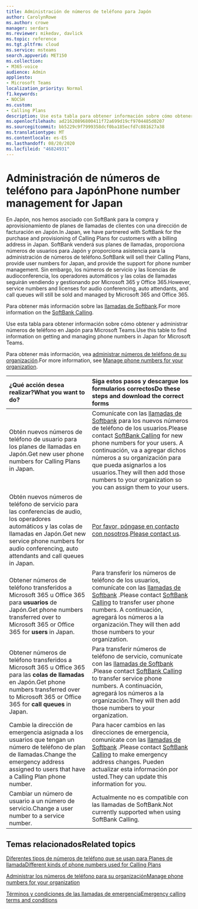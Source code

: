 ```yaml
---
title: Administración de números de teléfono para Japón
author: CarolynRowe
ms.author: crowe
manager: serdars
ms.reviewer: mikedav, davlick
ms.topic: reference
ms.tgt.pltfrm: cloud
ms.service: msteams
search.appverid: MET150
ms.collection:
- M365-voice
audience: Admin
appliesto:
- Microsoft Teams
localization_priority: Normal
f1.keywords:
- NOCSH
ms.custom:
- Calling Plans
description: Use esta tabla para obtener información sobre cómo obtener y administrar números de teléfono en Japón para Microsoft Teams.
ms.openlocfilehash: ad21620896800411f72a699d19cf9704485d0207
ms.sourcegitcommit: bb5229c9f7999358dcf0ba185ecfd7c881627a38
ms.translationtype: MT
ms.contentlocale: es-ES
ms.lasthandoff: 08/20/2020
ms.locfileid: "46824931"
---
```

# <a name="phone-number-management-for-japan"></a><span data-ttu-id="9c0c5-103">Administración de números de teléfono para Japón</span><span class="sxs-lookup"><span data-stu-id="9c0c5-103">Phone number management for Japan</span></span>

<span data-ttu-id="9c0c5-104">En Japón, nos hemos asociado con SoftBank para la compra y aprovisionamiento de planes de llamadas de clientes con una dirección de facturación en Japón.</span><span class="sxs-lookup"><span data-stu-id="9c0c5-104">In Japan, we have partnered with SoftBank for the purchase and provisioning of Calling Plans for customers with a billing address in Japan.</span></span> <span data-ttu-id="9c0c5-105">SoftBank venderá sus planes de llamadas, proporciona números de usuarios para Japón y proporciona asistencia para la administración de números de teléfono.</span><span class="sxs-lookup"><span data-stu-id="9c0c5-105">SoftBank will sell their Calling Plans, provide user numbers for Japan, and provide the support for phone number management.</span></span> <span data-ttu-id="9c0c5-106">Sin embargo, los números de servicio y las licencias de audioconferencia, los operadores automáticos y las colas de llamadas seguirán vendiendo y gestionando por Microsoft 365 y Office 365.</span><span class="sxs-lookup"><span data-stu-id="9c0c5-106">However, service numbers and licenses for audio conferencing, auto attendants, and call queues will still be sold and managed by Microsoft 365 and Office 365.</span></span>

<span data-ttu-id="9c0c5-107">Para obtener más información sobre las [llamadas de Softbank](https://aka.ms/SoftBankVoicePlan).</span><span class="sxs-lookup"><span data-stu-id="9c0c5-107">For more information on the [SoftBank Calling](https://aka.ms/SoftBankVoicePlan).</span></span>

<span data-ttu-id="9c0c5-108">Use esta tabla para obtener información sobre cómo obtener y administrar números de teléfono en Japón para Microsoft Teams.</span><span class="sxs-lookup"><span data-stu-id="9c0c5-108">Use this table to find information on getting and managing phone numbers in Japan for Microsoft Teams.</span></span>

<span data-ttu-id="9c0c5-109">Para obtener más información, vea  [administrar números de teléfono de su organización](manage-phone-numbers-for-your-organization.md).</span><span class="sxs-lookup"><span data-stu-id="9c0c5-109">For more information, see  [Manage phone numbers for your organization](manage-phone-numbers-for-your-organization.md).</span></span>
  
|<span data-ttu-id="9c0c5-110">**¿Qué acción desea realizar?**</span><span class="sxs-lookup"><span data-stu-id="9c0c5-110">**What you want to do?**</span></span>|<span data-ttu-id="9c0c5-111">**Siga estos pasos y descargue los formularios correctos**</span><span class="sxs-lookup"><span data-stu-id="9c0c5-111">**Do these steps and download the correct forms**</span></span>|
|:-----|:-----|
|<span data-ttu-id="9c0c5-112">Obtén nuevos números de teléfono de usuario para los planes de llamadas en Japón.</span><span class="sxs-lookup"><span data-stu-id="9c0c5-112">Get new user phone numbers for Calling Plans in Japan.</span></span>|<span data-ttu-id="9c0c5-113">Comunícate con las [llamadas de Softbank](https://aka.ms/SoftBankVoicePlan) para los nuevos números de teléfono de los usuarios.</span><span class="sxs-lookup"><span data-stu-id="9c0c5-113">Please contact [SoftBank Calling](https://aka.ms/SoftBankVoicePlan) for new phone numbers for your users.</span></span> <span data-ttu-id="9c0c5-114">A continuación, va a agregar dichos números a su organización para que pueda asignarlos a los usuarios.</span><span class="sxs-lookup"><span data-stu-id="9c0c5-114">They will then add those numbers to your organization so you can assign them to your users.</span></span> <br/>
|<span data-ttu-id="9c0c5-115">Obtén nuevos números de teléfono de servicio para las conferencias de audio, los operadores automáticos y las colas de llamadas en Japón.</span><span class="sxs-lookup"><span data-stu-id="9c0c5-115">Get new service phone numbers for audio conferencing, auto attendants and call queues in Japan.</span></span>|<span data-ttu-id="9c0c5-116">[Por favor, póngase en contacto con nosotros](mailto:ptnapac@microsoft.com).</span><span class="sxs-lookup"><span data-stu-id="9c0c5-116">[Please contact us](mailto:ptnapac@microsoft.com).</span></span>|
|<span data-ttu-id="9c0c5-117">Obtener números de teléfono transferidos a Microsoft 365 u Office 365 para **usuarios** de Japón.</span><span class="sxs-lookup"><span data-stu-id="9c0c5-117">Get phone numbers transferred over to Microsoft 365 or Office 365 for **users** in Japan.</span></span>|<span data-ttu-id="9c0c5-118">Para transferir los números de teléfono de los usuarios, comunícate con las [llamadas de Softbank](https://aka.ms/SoftBankVoicePlan) .</span><span class="sxs-lookup"><span data-stu-id="9c0c5-118">Please contact [SoftBank Calling](https://aka.ms/SoftBankVoicePlan) to transfer user phone numbers.</span></span> <span data-ttu-id="9c0c5-119">A continuación, agregará los números a la organización.</span><span class="sxs-lookup"><span data-stu-id="9c0c5-119">They will then add those numbers to your organization.</span></span>  <br/> |
|<span data-ttu-id="9c0c5-120">Obtener números de teléfono transferidos a Microsoft 365 u Office 365 para las **colas de llamadas** en Japón.</span><span class="sxs-lookup"><span data-stu-id="9c0c5-120">Get phone numbers transferred over to Microsoft 365 or Office 365 for **call queues** in Japan.</span></span>|<span data-ttu-id="9c0c5-121">Para transferir números de teléfono de servicio, comunícate con las [llamadas de Softbank](https://aka.ms/SoftBankVoicePlan) .</span><span class="sxs-lookup"><span data-stu-id="9c0c5-121">Please contact [SoftBank Calling](https://aka.ms/SoftBankVoicePlan) to transfer service phone numbers.</span></span> <span data-ttu-id="9c0c5-122">A continuación, agregará los números a la organización.</span><span class="sxs-lookup"><span data-stu-id="9c0c5-122">They will then add those numbers to your organization.</span></span>|
|<span data-ttu-id="9c0c5-123">Cambie la dirección de emergencia asignada a los usuarios que tengan un número de teléfono de plan de llamadas.</span><span class="sxs-lookup"><span data-stu-id="9c0c5-123">Change the emergency address assigned to users that have a Calling Plan phone number.</span></span>|<span data-ttu-id="9c0c5-124">Para hacer cambios en las direcciones de emergencia, comunícate con las [llamadas de Softbank](https://aka.ms/SoftBankVoicePlan) .</span><span class="sxs-lookup"><span data-stu-id="9c0c5-124">Please contact [SoftBank Calling](https://aka.ms/SoftBankVoicePlan) to make emergency address changes.</span></span> <span data-ttu-id="9c0c5-125">Pueden actualizar esta información por usted.</span><span class="sxs-lookup"><span data-stu-id="9c0c5-125">They can update this information for you.</span></span>|
|<span data-ttu-id="9c0c5-126">Cambiar un número de usuario a un número de servicio.</span><span class="sxs-lookup"><span data-stu-id="9c0c5-126">Change a user number to a service number.</span></span> |<span data-ttu-id="9c0c5-127">Actualmente no es compatible con las llamadas de SoftBank.</span><span class="sxs-lookup"><span data-stu-id="9c0c5-127">Not currently supported when using SoftBank Calling.</span></span>

## <a name="related-topics"></a><span data-ttu-id="9c0c5-128">Temas relacionados</span><span class="sxs-lookup"><span data-stu-id="9c0c5-128">Related topics</span></span>

[<span data-ttu-id="9c0c5-129">Diferentes tipos de números de teléfono que se usan para Planes de llamada</span><span class="sxs-lookup"><span data-stu-id="9c0c5-129">Different kinds of phone numbers used for Calling Plans</span></span>](../different-kinds-of-phone-numbers-used-for-calling-plans.md)

[<span data-ttu-id="9c0c5-130">Administrar los números de teléfono para su organización</span><span class="sxs-lookup"><span data-stu-id="9c0c5-130">Manage phone numbers for your organization</span></span>](manage-phone-numbers-for-your-organization.md)

[<span data-ttu-id="9c0c5-131">Términos y condiciones de las llamadas de emergencia</span><span class="sxs-lookup"><span data-stu-id="9c0c5-131">Emergency calling terms and conditions</span></span>](../emergency-calling-terms-and-conditions.md)
